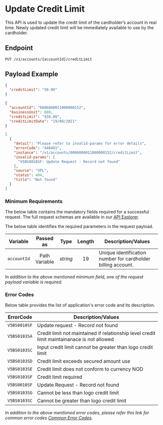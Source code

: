 # Update Credit Limit

This API is used to update the credit limit of the cardholder’s account in real time. Newly updated credit limit will be immediately available to use by the cardholder.

## Endpoint

`PUT /v1/accounts/{accountId}/creditLimit`

## Payload Example

<!--
type: tab
titles: Request, Response, Error
-->

```json
{
  "creditLimit": "50.00"
}
```

<!--
type: tab
-->

```json
{
  "accountId": "0006000011000000152",
  "businessUnit": 600,
  "creditLimit": "$50.00",
  "creditLimitDate": "19/08/2021"
}
```

<!--
type: tab
-->

```json
[
  {
    "detail": "Please refer to invalid-params for error details",
    "errorCode": "440401",
    "instance": "/v1/accounts/0006000011000000152/creditLimit",
    "invalid-params": [
      "V5BS0010SF: Update Request - Record not found"
    ],
    "source": "VPL",
    "status": 404,
    "title": "Not found"
  }
]
```

<!-- type: tab-end -->

### Minimum Requirements

The below table contains the mandatory fields required for a successful request. The full request schemas are available in our [API Explorer](../api/?type=put&path=/v1/accounts/{accountId}/creditLimit).

The below table identifies the required parameters in the request payload.

| Variable | Passed as | Type | Length | Description/Values |
| -------- | :-------: | :--: | :------------: | ------------------ |
| `accountId` | Path Variable | *string* | 19 | Unique identification number for cardholder billing account. |

*In addition to the above mentioned minimum field, one of the request payload variable is required.*

### Error Codes

Below table provides the list of application's error code and its description.

| ErrorCode |  Description/Values |
| --------  | ------------------ |
| `V5BS0010SF` | Update request - Record not found |
| `V5BS0103SA` | Credit limit not maintained if relationship level credit limit maintainanace is not allowed |
| `V5BS0103SC` | Input credit limit cannot be greater than logo credit limit |
| `V5BS0103SD` | Credit limit exceeds secured amount use |
| `V5BS0103SE` | Credit limit does not conform to currency NOD |  
| `V5BS0103SF` | Credit limit required |
| `V5BS0010SF` | Update Request - Record not found |
| `V5BS0103SG` | Cannot be less than logo credit limit |
| `V5BS0103SC` | Cannot be greater than logo credit limit |

*In addition to the above mentioned error codes, please refer this link for common error codes [Common Error Codes](?path=docs/Common_Error_Code.md).*
